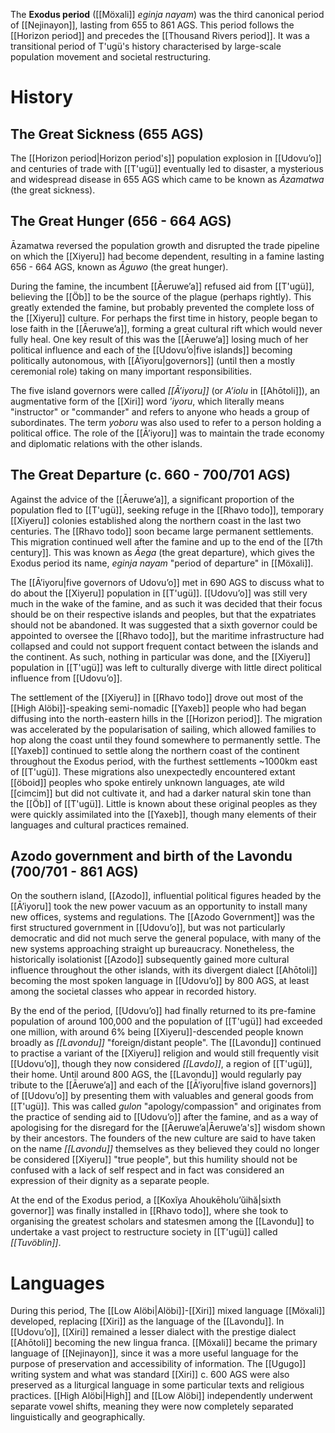 The **Exodus period** ([[Möxali]] *eginja nayam*) was the third canonical period of [[Nejinayon]], lasting from 655 to 861 AGS. This period follows the [[Horizon period]] and precedes the [[Thousand Rivers period]]. It was a transitional period of T'ugü's history characterised by large-scale population movement and societal restructuring. 
# History
## The Great Sickness (655 AGS)
The [[Horizon period|Horizon period's]] population explosion in [[Udovuʼo]] and centuries of trade with [[T'ugü]] eventually led to disaster, a mysterious and widespread disease in 655 AGS which came to be known as *Āzamatwa* (the great sickness).
## The Great Hunger (656 - 664 AGS)
Āzamatwa reversed the population growth and disrupted the trade pipeline on which the [[Xiyeru]] had become dependent, resulting in a famine lasting 656 - 664 AGS, known as *Āguwo* (the great hunger).

During the famine, the incumbent [[Āeruweʼa]] refused aid from [[T'ugü]], believing the [[Öb]] to be the source of the plague (perhaps rightly). This greatly extended the famine, but probably prevented the complete loss of the [[Xiyeru]] culture. For perhaps the first time in history, people began to lose faith in the [[Āeruweʼa]], forming a great cultural rift which would never fully heal. One key result of this was the [[Āeruweʼa]] losing much of her political influence and each of the [[Udovuʼo|five islands]] becoming politically autonomous, with [[Āʼiyoru|governors]] (until then a mostly ceremonial role) taking on many important responsibilities.

The five island governors were called *[[Āʼiyoru]]* (or *Aʼiolu* in [[Ahōtoli]]), an augmentative form of the [[Xiri]] word *ʼiyoru*, which literally means "instructor" or "commander" and refers to anyone who heads a group of subordinates. The term *yoboru* was also used to refer to a person holding a political office. The role of the [[Āʼiyoru]] was to maintain the trade economy and diplomatic relations with the other islands.
## The Great Departure (c. 660 - 700/701 AGS)
Against the advice of the [[Āeruweʼa]], a significant proportion of the population fled to [[T'ugü]], seeking refuge in the [[Rhavo todo]], temporary [[Xiyeru]] colonies established along the northern coast in the last two centuries. The [[Rhavo todo]] soon became large permanent settlements. This migration continued well after the famine and up to the end of the [[7th century]]. This was known as *Āega* (the great departure), which gives the Exodus period its name, *eginja nayam* "period of departure" in [[Möxali]].

The [[Āʼiyoru|five governors of Udovuʼo]] met in 690 AGS to discuss what to do about the [[Xiyeru]] population in [[T'ugü]]. [[Udovuʼo]] was still very much in the wake of the famine, and as such it was decided that their focus should be on their respective islands and peoples, but that the expatriates should not be abandoned. It was suggested that a sixth governor could be appointed to oversee the [[Rhavo todo]], but the maritime infrastructure had collapsed and could not support frequent contact between the islands and the continent. As such, nothing in particular was done, and the [[Xiyeru]] population in [[T'ugü]] was left to culturally diverge with little direct political influence from [[Udovuʼo]].

The settlement of the [[Xiyeru]] in [[Rhavo todo]] drove out most of the [[High Alöbi]]-speaking semi-nomadic [[Yaxeb]] people who had began diffusing into the north-eastern hills in the [[Horizon period]]. The migration was accelerated by the popularisation of sailing, which allowed families to hop along the coast until they found somewhere to permanently settle. The [[Yaxeb]] continued to settle along the northern coast of the continent throughout the Exodus period, with the furthest settlements ~1000km east of [[T'ugü]]. These migrations also unexpectedly encountered extant [[öboid]] peoples who spoke entirely unknown languages, ate wild [[cimcim]] but did not cultivate it, and had a darker natural skin tone than the [[Öb]] of [[T'ugü]]. Little is known about these original peoples as they were quickly assimilated into the [[Yaxeb]], though many elements of their languages and cultural practices remained.
## Azodo government and birth of the Lavondu (700/701 - 861 AGS)
On the southern island, [[Azodo]], influential political figures headed by the [[Āʼiyoru]] took the new power vacuum as an opportunity to install many new offices, systems and regulations. The [[Azodo Government]] was the first structured government in [[Udovuʼo]], but was not particularly democratic and did not much serve the general populace, with many of the new systems approaching straight up bureaucracy. Nonetheless, the historically isolationist [[Azodo]] subsequently gained more cultural influence throughout the other islands, with its divergent dialect [[Ahōtoli]] becoming the most spoken language in [[Udovuʼo]] by 800 AGS, at least among the societal classes who appear in recorded history.

By the end of the period, [[Udovuʼo]] had finally returned to its pre-famine population of around 100,000 and the population of [[T'ugü]] had exceeded one million, with around 6% being [[Xiyeru]]-descended people known broadly as *[[Lavondu]]* "foreign/distant people". The [[Lavondu]] continued to practise a variant of the [[Xiyeru]] religion and would still frequently visit [[Udovuʼo]], though they now considered *[[Lavdo]]*, a region of [[T'ugü]], their home. Until around 800 AGS, the [[Lavondu]] would regularly pay tribute to the [[Āeruweʼa]] and each of the [[Āʼiyoru|five island governors]] of [[Udovuʼo]] by presenting them with valuables and general goods from [[T'ugü]]. This was called *gulon* "apology/compassion" and originates from the practice of sending aid to [[Udovuʼo]] after the famine, and as a way of apologising for the disregard for the [[Āeruweʼa|Āeruweʼa's]] wisdom shown by their ancestors. The founders of the new culture are said to have taken on the name *[[Lavondu]]* themselves as they believed they could no longer be considered [[Xiyeru]] "true people", but this humility should not be confused with a lack of self respect and in fact was considered an expression of their dignity as a separate people.

At the end of the Exodus period, a [[Koxĭya Ahoukēholuʼŭihă|sixth governor]] was finally installed in [[Rhavo todo]], where she took to organising the greatest scholars and statesmen among the [[Lavondu]] to undertake a vast project to restructure society in [[T'ugü]] called *[[Tuvöblin]]*.
# Languages
During this period, The [[Low Alöbi|Alöbi]]-[[Xiri]] mixed language [[Möxali]] developed, replacing [[Xiri]] as the language of the [[Lavondu]]. In [[Udovuʼo]], [[Xiri]] remained a lesser dialect with the prestige dialect [[Ahōtoli]] becoming the new lingua franca. [[Möxali]] became the primary language of [[Nejinayon]], since it was a more useful language for the purpose of preservation and accessibility of information. The [[Ugugo]] writing system and what was standard [[Xiri]] c. 600 AGS were also preserved as a liturgical language in some particular texts and religious practices. [[High Alöbi|High]] and [[Low Alöbi]] independently underwent separate vowel shifts, meaning they were now completely separated linguistically and geographically.